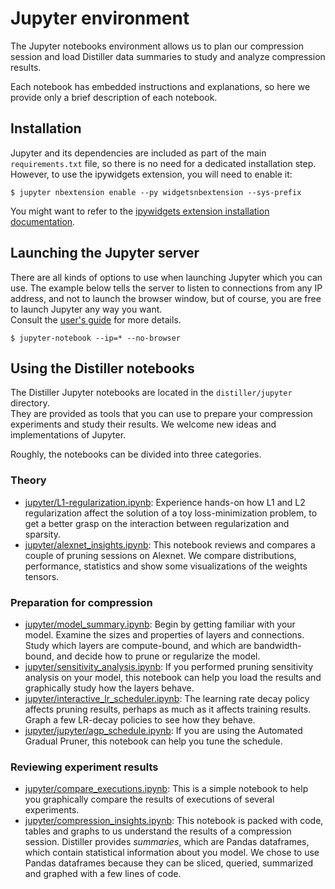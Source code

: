 # Jupyter environment
The Jupyter notebooks environment allows us to plan our compression session and load Distiller data summaries to study and analyze compression results.

Each notebook has embedded instructions and explanations, so here we provide only a brief description of each notebook.

## Installation
Jupyter and its dependencies are included as part of the main ```requirements.txt``` file, so there is no need for a dedicated installation step.<br>
However, to use the ipywidgets extension, you will need to enable it:
```
$ jupyter nbextension enable --py widgetsnbextension --sys-prefix
```

You might want to refer to the [ipywidgets extension installation documentation](http://ipywidgets.readthedocs.io/en/latest/user_install.html).

## Launching the Jupyter server
There are all kinds of options to use when launching Jupyter which you can use.  The example below tells the server to listen to connections from any IP address, and not to launch the browser window, but of course, you are free to launch Jupyter any way you want.<br>
Consult the [user's guide](http://jupyter.readthedocs.io/en/latest/running.html) for more details.
```
$ jupyter-notebook --ip=* --no-browser
```

## Using the Distiller notebooks
The Distiller Jupyter notebooks are located in the ```distiller/jupyter``` directory.<br>
They are provided as tools that you can use to prepare your compression experiments and study their results.
We welcome new ideas and implementations of Jupyter.

Roughly, the notebooks can be divided into three categories.
### Theory
- [jupyter/L1-regularization.ipynb](localhost:8888/notebooks/jupyter/L1-regularization.ipynb): Experience hands-on how L1 and L2 regularization affect the solution of a toy loss-minimization problem, to get a better grasp on the interaction between regularization and sparsity.
- [jupyter/alexnet_insights.ipynb](localhost:8888/notebooks/alexnet_insights.ipynb): This notebook reviews and compares a couple of pruning sessions on Alexnet.  We compare distributions, performance, statistics and show some visualizations of the weights tensors.
### Preparation for compression
- [jupyter/model_summary.ipynb](localhost:8888/notebooks/jupyter/model_summary.ipynb): Begin by getting familiar with your model.  Examine the sizes and properties of layers and connections.  Study which layers are compute-bound, and which are bandwidth-bound, and decide how to prune or regularize the model.
- [jupyter/sensitivity_analysis.ipynb](localhost:8888/notebooks/jupyter/sensitivity_analysis.ipynb): If you performed pruning sensitivity analysis on your model, this notebook can help you load the results and graphically study how the layers behave.
- [jupyter/interactive_lr_scheduler.ipynb](localhost:8888/notebooks/jupyter/interactive_lr_scheduler.ipynb): The learning rate decay policy affects pruning results, perhaps as much as it affects training results.  Graph a few LR-decay policies to see how they behave.
- [jupyter/jupyter/agp_schedule.ipynb](localhost:8888/notebooks/jupyter/agp_schedule.ipynb): If you are using the Automated Gradual Pruner, this notebook can help you tune the schedule.
### Reviewing experiment results
- [jupyter/compare_executions.ipynb](localhost:8888/notebooks/jupyter/compare_executions.ipynb): This is a simple notebook to help you graphically compare the results of executions of several experiments.
- [jupyter/compression_insights.ipynb](localhost:8888/notebooks/compression_insights.ipynb): This notebook is packed with code, tables and graphs to us understand the results of a compression session.  Distiller provides *summaries*, which are Pandas dataframes, which contain statistical information about you model.  We chose to use Pandas dataframes because they can be sliced, queried, summarized and graphed with a few lines of code.  
